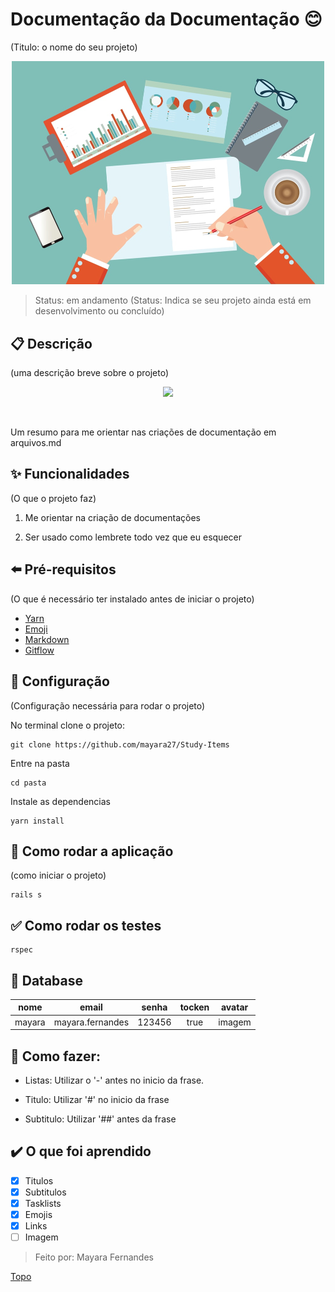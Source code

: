 <a id=top></a>
# Documentação da Documentação :blush:
(Titulo: o nome do seu projeto)

<p align="center"> <img src="https://github.com/mayara27/Study-Items/blob/main/doc.jpg" width="500px;"> </p>
  
>Status: em andamento
(Status: Indica se seu projeto ainda está em desenvolvimento ou concluído)

## :clipboard: Descrição
(uma descrição breve sobre o projeto)

<p align="center"> <img src="https://media3.giphy.com/media/jUwpNzg9IcyrK/giphy.gif?cid=82a1493bpeaw6wgit9m7hbnm3t5ndccg7meimjyeqwz1w7t5&rid=giphy.gif" width="500px;"> </p>



<br>
<p> Um  resumo para me orientar nas criações de documentação em arquivos.md </p>

## :sparkles: Funcionalidades
(O que o projeto faz)

1. Me orientar na criação de documentações

2. Ser usado como lembrete todo vez que eu esquecer

## :arrow_left: Pré-requisitos
(O que é necessário ter instalado antes de iniciar o projeto)

- [Yarn](https://classic.yarnpkg.com/en/docs/install/#debian-stable)
- [Emoji](https://gist.github.com/rxaviers/7360908)
- [Markdown](https://guides.github.com/features/mastering-markdown/)
- [Gitflow](GitFlow.md)

## :wrench: Configuração
(Configuração necessária para rodar o projeto)

No terminal clone o projeto:

```
git clone https://github.com/mayara27/Study-Items
```
Entre na pasta

```
cd pasta
```
Instale as dependencias

```
yarn install
```

## :eyes: Como rodar a aplicação
(como iniciar o projeto)

```
rails s
```

## :white_check_mark: Como rodar os testes

```
rspec
```

## :small_blue_diamond: Database

|  nome  | email           |senha    | tocken | avatar   |
|:--------:|:-----------------:|:---------:|:--------:|:----------:|
|mayara  |mayara.fernandes |123456   |  true  |  imagem  |


## :hammer: Como fazer:

- Listas: Utilizar o '-' antes no inicio da frase.

- Titulo: Utilizar '#' no inicio da frase

- Subtitulo: Utilizar '##' antes da frase


## :heavy_check_mark: O que foi aprendido

- [x] Titulos
- [x] Subtitulos
- [x] Tasklists
- [x] Emojis 
- [x] Links
- [ ] Imagem

>Feito por: Mayara Fernandes

[Topo](#top)
